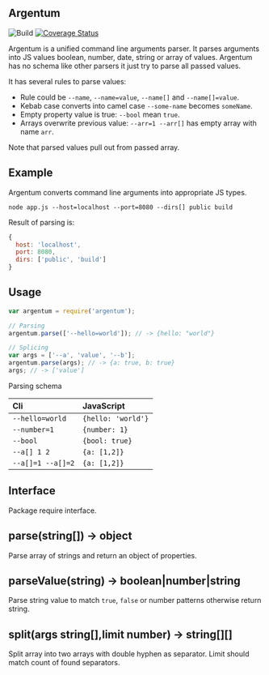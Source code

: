 Argentum
---

![Build](https://img.shields.io/travis/rumkin/argentum.svg)
[![Coverage Status](https://coveralls.io/repos/rumkin/argentum/badge.svg?branch=master&service=github)](https://coveralls.io/github/rumkin/argentum?branch=master)


Argentum is a unified command line arguments parser. It parses arguments into
JS values boolean, number, date, string or array of values. Argentum has no
schema like other parsers it just try to parse all passed values.

It has several rules to parse values:
* Rule could be `--name`, `--name=value`, `--name[]` and `--name[]=value`.
* Kebab case converts into camel case `--some-name` becomes `someName`.
* Empty property value is true: `--bool` mean `true`.
* Arrays overwrite previous value: `--arr=1 --arr[]` has empty array with name `arr`.

Note that parsed values pull out from passed array.

## Example

Argentum converts command line arguments into appropriate JS types.

```shell
node app.js --host=localhost --port=8080 --dirs[] public build
```

Result of parsing is:

```javascript
{
  host: 'localhost',
  port: 8080,
  dirs: ['public', 'build']
}
```

## Usage

```javascript
var argentum = require('argentum');

// Parsing
argentum.parse(['--hello=world']); // -> {hello: "world"}

// Splicing
var args = ['--a', 'value', '--b'];
argentum.parse(args); // -> {a: true, b: true}
args; // -> ['value']
```

Parsing schema

| Cli               | JavaScript         |
|:------------------|:-------------------|
| `--hello=world`   | `{hello: 'world'}` |
| `--number=1`      | `{number: 1}`      |
| `--bool`          | `{bool: true}`     |
| `--a[] 1 2`       | `{a: [1,2]}`       |
| `--a[]=1 --a[]=2` | `{a: [1,2]}`       |


## Interface

Package require interface.

## parse(string[]) -> object

Parse array of strings and return an object of properties.

## parseValue(string) -> boolean|number|string

Parse string value to match `true`, `false` or number patterns otherwise return
string.

## split(args string[],limit number) -> string[][]

Split array into two arrays with double hyphen as separator. Limit should match
count of found separators.
